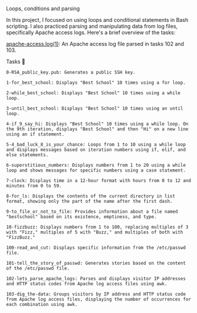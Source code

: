 Loops, conditions and parsing

In this project, I focused on using loops and conditional statements in Bash scripting. I also practiced parsing and manipulating data from log files, specifically Apache access logs. Here's a brief overview of the tasks:

[apache-access.log(1)]([./apache-access.log(1)): An Apache access log file parsed in tasks 102 and 103.


Tasks 📃

    0-RSA_public_key.pub: Generates a public SSH key.
    
    1-for_best_school: Displays "Best School" 10 times using a for loop.
    
    2-while_best_school: Displays "Best School" 10 times using a while loop.
    
    3-until_best_school: Displays "Best School" 10 times using an until loop.
    
    4-if_9_say_hi: Displays "Best School" 10 times using a while loop. On the 9th iteration, displays "Best School" and then "Hi" on a new line using an if statement.
    
    5-4_bad_luck_8_is_your_chance: Loops from 1 to 10 using a while loop and displays messages based on iteration numbers using if, elif, and else statements.
    
    6-superstitious_numbers: Displays numbers from 1 to 20 using a while loop and shows messages for specific numbers using a case statement.
    
    7-clock: Displays time in a 12-hour format with hours from 0 to 12 and minutes from 0 to 59.
       
    8-for_ls: Displays the contents of the current directory in list format, showing only the part of the name after the first dash.
    
    9-to_file_or_not_to_file: Provides information about a file named "bestschool" based on its existence, emptiness, and type.
    
    10-fizzbuzz: Displays numbers from 1 to 100, replacing multiples of 3 with "Fizz," multiples of 5 with "Buzz," and multiples of both with "FizzBuzz."
    
    100-read_and_cut: Displays specific information from the /etc/passwd file.
    
    101-tell_the_story_of_passwd: Generates stories based on the content of the /etc/passwd file.
    
    102-lets_parse_apache_logs: Parses and displays visitor IP addresses and HTTP status codes from Apache log access files using awk.
    
    103-dig_the-data: Groups visitors by IP address and HTTP status code from Apache log access files, displaying the number of occurrences for each combination using awk.
